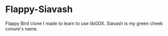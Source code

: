 # Flappy-Siavash
Flappy Bird clone I made to learn to use libGDX. Siavash is my green cheek conure's name.
